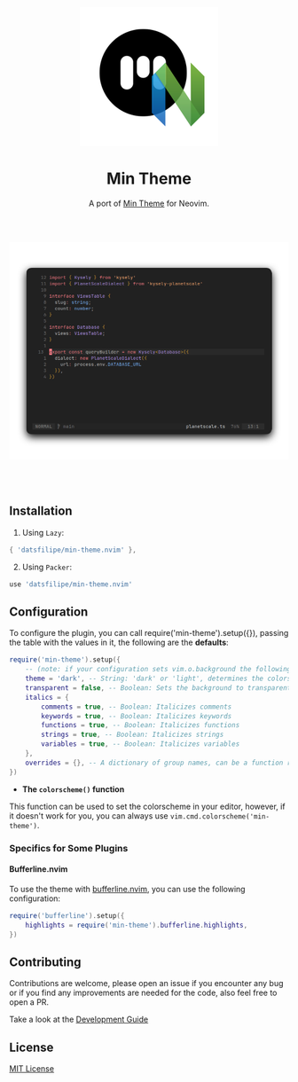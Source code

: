 <div align=center>
    <img src="assets/icon.png" width="250" />
    
# Min Theme

A port of [Min Theme](https://github.com/miguelsolorio/min-theme) for Neovim.

<br/>
<br/>

![preview-dark](assets/screenshot-dark.png) 

<br/>
<br/>

</div>

## Installation

1. Using `Lazy`:

```lua
{ 'datsfilipe/min-theme.nvim' },
```

2. Using `Packer`:

```lua
use 'datsfilipe/min-theme.nvim'
```

## Configuration

To configure the plugin, you can call require('min-theme').setup({}), passing the table with the values in it, the following are the **defaults**:

```lua
require('min-theme').setup({
    -- (note: if your configuration sets vim.o.background the following option will do nothing!)
    theme = 'dark', -- String: 'dark' or 'light', determines the colorscheme used
    transparent = false, -- Boolean: Sets the background to transparent
    italics = {
        comments = true, -- Boolean: Italicizes comments
        keywords = true, -- Boolean: Italicizes keywords
        functions = true, -- Boolean: Italicizes functions
        strings = true, -- Boolean: Italicizes strings
        variables = true, -- Boolean: Italicizes variables
    },
    overrides = {}, -- A dictionary of group names, can be a function returning a dictionary or a table.
})
```

- **The `colorscheme()` function**

This function can be used to set the colorscheme in your editor, however, if it doesn't work for you, you can always use `vim.cmd.colorscheme('min-theme')`.

### Specifics for Some Plugins

#### Bufferline.nvim

To use the theme with [bufferline.nvim](https://github.com/akinsho/bufferline.nvim), you can use the following configuration:

```lua
require('bufferline').setup({
    highlights = require('min-theme').bufferline.highlights,
})
```

## Contributing

Contributions are welcome, please open an issue if you encounter any bug or if you find any improvements are needed for the code, also feel free to open a PR.

Take a look at the [Development Guide](./DEVELOPMENT_GUIDE.md)

## License

[MIT License](LICENSE) 
